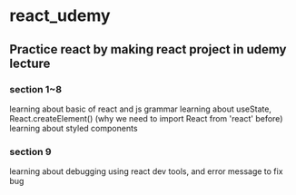 # react_udemy

## Practice react by making react project in udemy lecture

### section 1~8
learning about basic of react and js grammar
learning  about useState, React.createElement() (why we need to import React from 'react' before) 
learning about styled components

### section 9
learning about debugging
using react dev tools, and error message to fix bug